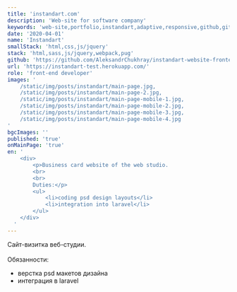 ```yaml
---
title: 'instandart.com'
description: 'Web-site for software company'
keywords: 'web-site,portfolio,instandart,adaptive,responsive,github,git,yarn'
date: '2020-04-01'
name: 'Instandart'
smallStack: 'html,css,js/jquery'
stack: 'html,sass,js/jquery,webpack,pug'
github: 'https://github.com/AleksandrChukhray/instandart-website-frontend'
url: 'https://instandart-test.herokuapp.com/'
role: 'front-end developer'
images: '
    /static/img/posts/instandart/main-page.jpg,
    /static/img/posts/instandart/main-page-2.jpg,
    /static/img/posts/instandart/main-page-mobile-1.jpg,
    /static/img/posts/instandart/main-page-mobile-2.jpg,
    /static/img/posts/instandart/main-page-mobile-3.jpg,
    /static/img/posts/instandart/main-page-mobile-4.jpg
'
bgcImages: ''
published: 'true'
onMainPage: 'true'
en: '
    <div>
        <p>Business card website of the web studio.
        <br>
        <br>
        Duties:</p>
        <ul>
            <li>coding psd design layouts</li>
            <li>integration into laravel</li>
        </ul>
    </div>
  '
---
```

Сайт-визитка веб-студии.
<br>
<br>
Обязанности:
- верстка psd макетов дизайна
- интеграция в laravel